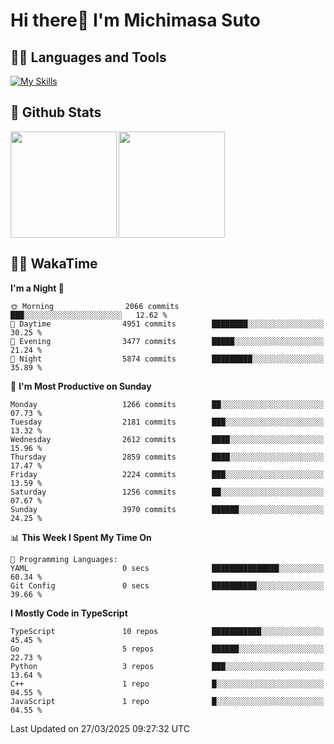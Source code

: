 # Hi there👋 I'm Michimasa Suto

## 🧑‍💻 Languages and Tools
[![My Skills](https://skillicons.dev/icons?i=ts,nextjs,react,vue,python,go,aws,docker,nodejs,redux,solidity,firebase,gcp,js,bootstrap,tailwind,materialui,html,css,wordpress,xd,figma,raspberrypi,arduino)](https://skillicons.dev)

<!--
**Suto-Michimasa/Suto-Michimasa** is a ✨ _special_ ✨ repository because its `README.md` (this file) appears on your GitHub profile.

Here are some ideas to get you started:

- 🔭 I’m currently working on ...
- 🌱 I’m currently learning ...
- 👯 I’m looking to collaborate on ...
- 🤔 I’m looking for help with ...
- 💬 Ask me about ...
- 📫 How to reach me: ...
- 😄 Pronouns: ...
- ⚡ Fun fact: ...
-->
## 💎 Github Stats

<div>
  <img height="170" align="left" src="https://github-readme-stats.vercel.app/api?username=Suto-michimasa&count_private=true&show_icons=true&theme=dark" />
  <img height="170" src="https://github-readme-stats.vercel.app/api/top-langs/?username=Suto-michimasa&langs_count=8&layout=compact&theme=dark" />
</div>

<!-- ## 🏆 GitHub Profile Trophy

<img width="800" src="https://github-profile-trophy.vercel.app/?username=Suto-michimasa&theme=onedark&no-frame=true"/>
 -->

## 🧑‍💻 WakaTime
<!--START_SECTION:waka-->
**I'm a Night 🦉** 

```text
🌞 Morning                2066 commits        ███░░░░░░░░░░░░░░░░░░░░░░   12.62 % 
🌆 Daytime                4951 commits        ████████░░░░░░░░░░░░░░░░░   30.25 % 
🌃 Evening                3477 commits        █████░░░░░░░░░░░░░░░░░░░░   21.24 % 
🌙 Night                  5874 commits        █████████░░░░░░░░░░░░░░░░   35.89 % 
```
📅 **I'm Most Productive on Sunday** 

```text
Monday                   1266 commits        ██░░░░░░░░░░░░░░░░░░░░░░░   07.73 % 
Tuesday                  2181 commits        ███░░░░░░░░░░░░░░░░░░░░░░   13.32 % 
Wednesday                2612 commits        ████░░░░░░░░░░░░░░░░░░░░░   15.96 % 
Thursday                 2859 commits        ████░░░░░░░░░░░░░░░░░░░░░   17.47 % 
Friday                   2224 commits        ███░░░░░░░░░░░░░░░░░░░░░░   13.59 % 
Saturday                 1256 commits        ██░░░░░░░░░░░░░░░░░░░░░░░   07.67 % 
Sunday                   3970 commits        ██████░░░░░░░░░░░░░░░░░░░   24.25 % 
```


📊 **This Week I Spent My Time On** 

```text
💬 Programming Languages: 
YAML                     0 secs              ███████████████░░░░░░░░░░   60.34 % 
Git Config               0 secs              ██████████░░░░░░░░░░░░░░░   39.66 % 
```

**I Mostly Code in TypeScript** 

```text
TypeScript               10 repos            ███████████░░░░░░░░░░░░░░   45.45 % 
Go                       5 repos             ██████░░░░░░░░░░░░░░░░░░░   22.73 % 
Python                   3 repos             ███░░░░░░░░░░░░░░░░░░░░░░   13.64 % 
C++                      1 repo              █░░░░░░░░░░░░░░░░░░░░░░░░   04.55 % 
JavaScript               1 repo              █░░░░░░░░░░░░░░░░░░░░░░░░   04.55 % 
```




 Last Updated on 27/03/2025 09:27:32 UTC
<!--END_SECTION:waka-->
